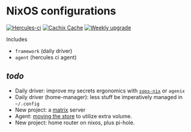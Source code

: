 # NixOS configurations

[![Hercules-ci][herc badge]][herc link]
[![Cachix Cache][cachix badge]][cachix link]
[![Weekly upgrade][weekly upgrade badge]][weekly upgrade link]

[herc badge]: https://img.shields.io/badge/Herc-CI-yellowgreen?style=plastic&logo=nixos
[herc link]: https://hercules-ci.com/github/quinn-dougherty/configuration.nix
[cachix badge]: https://img.shields.io/badge/Cachix-quinn--dougherty-blueviolet?style=plastic&logo=nixos
[cachix link]: https://quinn-dougherty.cachix.org
[weekly upgrade badge]: https://github.com/quinn-dougherty/configuration.nix/actions/workflows/upgrade.yml/badge.svg
[weekly upgrade link]: https://github.com/quinn-dougherty/configuration.nix/actions/workflows/upgrade.yml

Includes

- `framework` (daily driver)
- `agent` (hercules ci agent)

## _todo_

- Daily driver: improve my secrets ergonomics with [`sops-nix`](https://github.com/Mic92/sops-nix) or `agenix`
- Daily driver (home-manager): less stuff be imperatively managed in `~/.config`
- New project: a [matrix](https://www.foxypossibilities.com/2018/02/04/running-matrix-synapse-on-nixos/) server
- Agent: [moving the store](https://nixos.wiki/wiki/Storage_optimization) to utilize extra volume.
- New project: home router on nixos, plus pi-hole.
